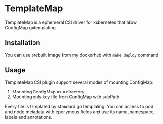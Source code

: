 # TemplateMap

TemplateMap is a ephemeral CSI driver for kubernetes that allow ConfigMap gotemplating

## Installation

You can use prebuilt image from my dockerhub with `make deploy` command

## Usage

TemplateMap CSI plugin support several modes of mounting ConfigMap:

1. Mounting ConfigMap as a directory
2. Mounting only key file from ConfigMap with subPath

Every file is templated by standard go templating. You can access to pod and node metadata with eponymous fields and use its name, namespace, labels and annotations.
